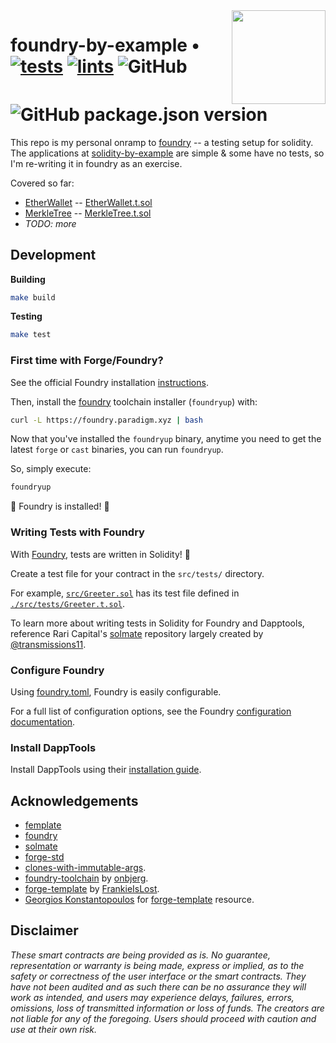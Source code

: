 <img align="right" width="150" height="150" top="100" src="./assets/readme.jpg">

# foundry-by-example • [![tests](https://github.com/sambarnes/foundry-by-example/actions/workflows/tests.yml/badge.svg)](https://github.com/sambarnes/foundry-by-example/actions/workflows/tests.yml) [![lints](https://github.com/sambarnes/foundry-by-example/actions/workflows/lints.yml/badge.svg)](https://github.com/sambarnes/foundry-by-example/actions/workflows/lints.yml) ![GitHub](https://img.shields.io/github/license/sambarnes/foundry-by-example)  ![GitHub package.json version](https://img.shields.io/github/package-json/v/sambarnes/foundry-by-example)


This repo is my personal onramp to [foundry](https://github.com/gakonst/foundry) -- a testing setup for solidity. The applications at [solidity-by-example](https://solidity-by-example.org/) are simple & some have no tests, so I'm re-writing it in foundry as an exercise.

Covered so far:
* [EtherWallet](https://solidity-by-example.org/app/ether-wallet/) -- [EtherWallet.t.sol](./src/test/EtherWallet.t.sol)
* [MerkleTree](https://solidity-by-example.org/app/merkle-tree/) -- [MerkleTree.t.sol](./src/test/MerkleTree.t.sol)
* _TODO: more_


## Development

**Building**
```bash
make build
```

**Testing**
```bash
make test
```

### First time with Forge/Foundry?

See the official Foundry installation [instructions](https://github.com/gakonst/foundry/blob/master/README.md#installation).

Then, install the [foundry](https://github.com/gakonst/foundry) toolchain installer (`foundryup`) with:
```bash
curl -L https://foundry.paradigm.xyz | bash
```

Now that you've installed the `foundryup` binary,
anytime you need to get the latest `forge` or `cast` binaries,
you can run `foundryup`.

So, simply execute:
```bash
foundryup
```

🎉 Foundry is installed! 🎉

### Writing Tests with Foundry

With [Foundry](https://gakonst.xyz), tests are written in Solidity! 🥳

Create a test file for your contract in the `src/tests/` directory.

For example, [`src/Greeter.sol`](./src/Greeter.sol) has its test file defined in [`./src/tests/Greeter.t.sol`](./src/tests/Greeter.t.sol).

To learn more about writing tests in Solidity for Foundry and Dapptools, reference Rari Capital's [solmate](https://github.com/Rari-Capital/solmate/tree/main/src/test) repository largely created by [@transmissions11](https://twitter.com/transmissions11).

### Configure Foundry

Using [foundry.toml](./foundry.toml), Foundry is easily configurable.

For a full list of configuration options, see the Foundry [configuration documentation](https://github.com/gakonst/foundry/blob/master/config/README.md#all-options).

### Install DappTools

Install DappTools using their [installation guide](https://github.com/dapphub/dapptools#installation).

## Acknowledgements

- [femplate](https://github.com/abigger87/femplate)
- [foundry](https://github.com/gakonst/foundry)
- [solmate](https://github.com/Rari-Capital/solmate)
- [forge-std](https://github.com/brockelmore/forge-std)
- [clones-with-immutable-args](https://github.com/wighawag/clones-with-immutable-args).
- [foundry-toolchain](https://github.com/onbjerg/foundry-toolchain) by [onbjerg](https://github.com/onbjerg).
- [forge-template](https://github.com/FrankieIsLost/forge-template) by [FrankieIsLost](https://github.com/FrankieIsLost).
- [Georgios Konstantopoulos](https://github.com/gakonst) for [forge-template](https://github.com/gakonst/forge-template) resource.

## Disclaimer

_These smart contracts are being provided as is. No guarantee, representation or warranty is being made, express or implied, as to the safety or correctness of the user interface or the smart contracts. They have not been audited and as such there can be no assurance they will work as intended, and users may experience delays, failures, errors, omissions, loss of transmitted information or loss of funds. The creators are not liable for any of the foregoing. Users should proceed with caution and use at their own risk._
